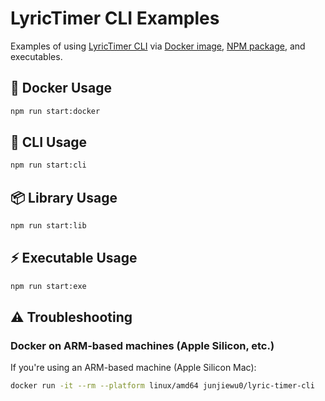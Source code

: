 # LyricTimer CLI Examples

Examples of using [LyricTimer CLI](https://github.com/junjie-w/lyric-timer-cli) via [Docker image](https://hub.docker.com/r/junjiewu0/lyric-timer-cli), [NPM package](https://www.npmjs.com/package/@junjie-wu/lyric-timer-cli), and executables.

## 🐳 Docker Usage

```bash
npm run start:docker
```

## 🎯 CLI Usage

```bash
npm run start:cli
```

## 📦 Library Usage

```bash
npm run start:lib
```

## ⚡ Executable Usage

```bash
npm run start:exe
```

## ⚠️ Troubleshooting

### Docker on ARM-based machines (Apple Silicon, etc.)

If you're using an ARM-based machine (Apple Silicon Mac):

```bash
docker run -it --rm --platform linux/amd64 junjiewu0/lyric-timer-cli
```
